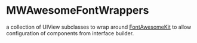 
MWAwesomeFontWrappers
=====================

a collection of UIView subclasses to wrap around [FontAwesomeKit](https://github.com/PrideChung/FontAwesomeKit) to allow configuration of components from interface builder.



